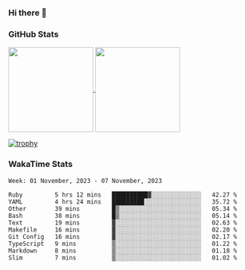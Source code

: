 ### Hi there 👋

### GitHub Stats

<a href="https://github.com/anuraghazra/github-readme-stats">
  <img align="center" height="170px" src="https://github-readme-stats.vercel.app/api/top-langs/?username=tksfjt1024&layout=compact&count_private=true&show_icons=true&show_icons=true&theme=graywhite" />
</a>
<a href="https://github.com/anuraghazra/github-readme-stats">
  <img align="center" height="170px" src="https://github-readme-stats.vercel.app/api?username=tksfjt1024&count_private=true&show_icons=true&show_icons=true&theme=graywhite" />
</a>

[![trophy](https://github-profile-trophy.vercel.app/?username=tksfjt1024)](https://github.com/ryo-ma/github-profile-trophy)

### WakaTime Stats

<!--START_SECTION:waka-->
```text
Week: 01 November, 2023 - 07 November, 2023

Ruby         5 hrs 12 mins   ██████████▓░░░░░░░░░░░░░░   42.27 % 
YAML         4 hrs 24 mins   █████████░░░░░░░░░░░░░░░░   35.72 % 
Other        39 mins         █▒░░░░░░░░░░░░░░░░░░░░░░░   05.34 % 
Bash         38 mins         █▒░░░░░░░░░░░░░░░░░░░░░░░   05.14 % 
Text         19 mins         ▓░░░░░░░░░░░░░░░░░░░░░░░░   02.63 % 
Makefile     16 mins         ▓░░░░░░░░░░░░░░░░░░░░░░░░   02.20 % 
Git Config   16 mins         ▓░░░░░░░░░░░░░░░░░░░░░░░░   02.17 % 
TypeScript   9 mins          ▒░░░░░░░░░░░░░░░░░░░░░░░░   01.22 % 
Markdown     8 mins          ▒░░░░░░░░░░░░░░░░░░░░░░░░   01.18 % 
Slim         7 mins          ▒░░░░░░░░░░░░░░░░░░░░░░░░   01.02 % 
```
<!--END_SECTION:waka-->
